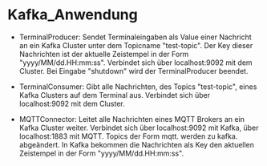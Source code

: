 # Kafka_Anwendung

- TerminalProducer:
Sendet Terminaleingaben als Value einer Nachricht an ein Kafka Cluster 
unter dem Topicname "test-topic".
Der Key dieser Nachrichten ist der aktuelle Zeistempel in der Form
"yyyy/MM/dd.HH:mm:ss".
Verbindet sich über localhost:9092 mit dem Cluster.
Bei Eingabe "shutdown" wird der TerminalProducer beendet.

- TerminalConsumer:
Gibt alle Nachrichten, des Topics "test-topic", eines Kafka Clusters
auf dem Terminal aus.
Verbindet sich über localhost:9092 mit dem Cluster.

- MQTTConnector:
Leitet alle Nachrichten eines MQTT Brokers an ein Kafka Cluster weiter.
Verbindet sich über localhost:9092 mit Kafka, über localhost:1883 mit
MQTT.
Topics der Form mqtt.<name> werden zu kafka.<name> abgeändert.
In Kafka bekommen die Nachrichten als Key den aktuellen Zeistempel
in der Form "yyyy/MM/dd.HH:mm:ss".